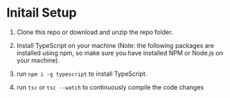 # Initail Setup
1. Clone this repo or download and unzip the repo folder.

2. Install TypeScript on your machine (Note: the following packages are installed using npm, so make sure you have installed NPM or Node.js on your machine).

3. run `npm i -g typescript` to install TypeScript.


4. run `tsc` or `tsc --watch` to continuously compile the code changes